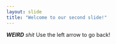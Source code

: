 ```yaml
---
layout: slide
title: "Welcome to our second slide!"
---
```

_**WEIRD** shit_
Use the left arrow to go back!

